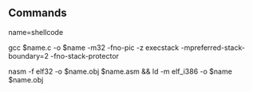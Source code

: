 ## Commands

name=shellcode

gcc $name.c -o $name -m32 -fno-pic -z execstack -mpreferred-stack-boundary=2 -fno-stack-protector

nasm -f elf32 -o $name.obj $name.asm && ld -m elf_i386 -o $name $name.obj
